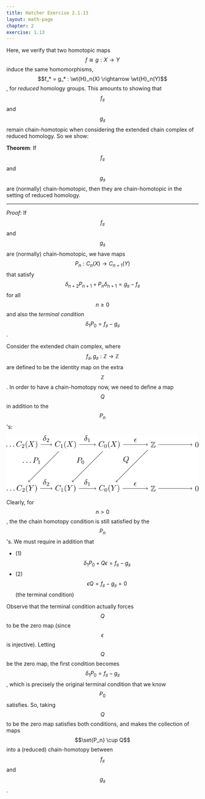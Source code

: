 ```yaml
---
title: Hatcher Exercise 2.1.13
layout: math-page
chapter: 2
exercise: 1.13
---
```



Here, we verify that two homotopic maps $$f \cong g : X \rightarrow Y$$ induce the same homomorphisms, $$f_* = g_* : \wt{H}_n(X) \rightarrow \wt{H}_n(Y)$$, for *reduced* homology groups.
This amounts to showing that $$f_\sharp$$ and $$g_\sharp$$ remain chain-homotopic when considering the extended chain complex of reduced homology.
So we show:



**Theorem**: If $$f_\sharp$$ and $$g_\sharp$$ are (normally) chain-homotopic, then they are chain-homotopic in the setting of reduced homology.

----

*Proof*:
If $$f_\sharp$$ and $$g_\sharp$$ are (normally) chain-homotopic, we have maps $$P_n : C_n(X) \rightarrow C_{n+1}(Y)$$ that satisfy $$\delta_{n+2} P_{n+1} + P_n \delta_{n+1} = g_\sharp - f_\sharp$$ for all $$n \geq 0$$ and also the *terminal condition* $$\delta_1 P_0 = f_\sharp - g_\sharp$$.



Consider the extended chain complex, where $$f_\sharp, g_\sharp : \mathbb{Z} \rightarrow \mathbb{Z}$$ are defined to be the identity map on the extra $$\mathbb{Z}$$.
In order to have a chain-homotopy now, we need to define a map $$Q$$ in addition to the $$P_n$$'s:

<div class="math-figure"><img src="/img/math_solutions/hatcher/e2-1-13_1.svg" width="650"/></div>

Clearly, for $$n > 0$$, the the chain homotopy condition is still satisfied by the $$P_n$$'s.
We must require in addition that

* (1) $$\delta_1 P_0 + Q \epsilon = f_\sharp - g_\sharp$$
* (2) $$\epsilon Q = f_\sharp - g_\sharp = 0$$ (the terminal condition)


Observe that the terminal condition actually forces $$Q$$ to be the zero map (since $$\epsilon$$ is injective).
Letting $$Q$$ be the zero map, the first condition becomes $$\delta_1 P_0 = f_\sharp - g_\sharp$$, which is precisely the original terminal condition that we know $$P_0$$ satisfies.
So, taking $$Q$$ to be the zero map satisfies both conditions, and makes the collection of maps $$\set{P_n} \cup Q$$ into a (reduced) chain-homotopy between $$f_\sharp$$ and $$g_\sharp$$.
